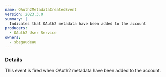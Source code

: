 ```yaml
---
name: OAuth2MetadataCreatedEvent
version: 2023.3.0
summary: |
  Indicates that OAuth2 metadata have been added to the account
producers:
  - OAuth2 User Service
owners:
  - sbegaudeau
---
```


### Details

This event is fired when OAuth2 metadata have been added to the account.

<NodeGraph title="Consumer / Producer Diagram" />
